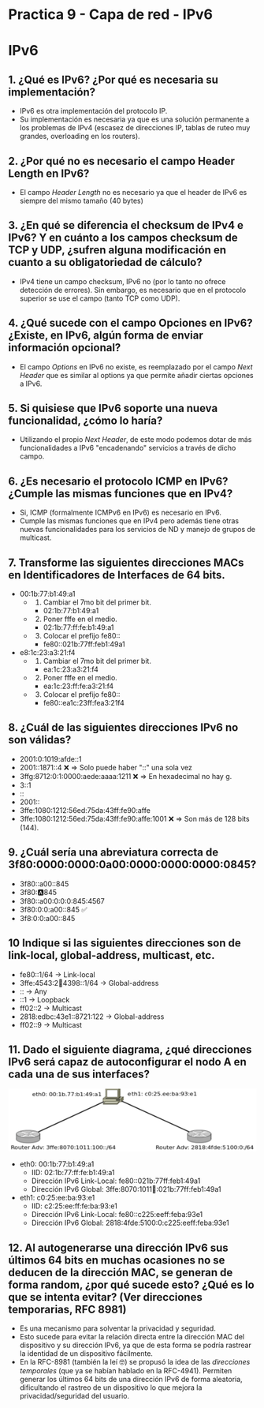 # Practica 9 - Capa de red - IPv6

# IPv6

## 1. ¿Qué es IPv6? ¿Por qué es necesaria su implementación?

- IPv6 es otra implementación del protocolo IP.
- Su implementación es necesaria ya que es una solución permanente a los problemas de IPv4 (escasez de direcciones IP, tablas de ruteo muy grandes, overloading en los routers).

## 2. ¿Por qué no es necesario el campo Header Length en IPv6?

- El campo *Header Length* no es necesario ya que el header de IPv6 es siempre del mismo tamaño (40 bytes)

## 3. ¿En qué se diferencia el checksum de IPv4 e IPv6? Y en cuánto a los campos checksum de TCP y UDP, ¿sufren alguna modificación en cuanto a su obligatoriedad de cálculo?

- IPv4 tiene un campo checksum, IPv6 no (por lo tanto no ofrece detección de errores). Sin embargo, es necesario que en el protocolo superior se use el campo (tanto TCP como UDP).

## 4. ¿Qué sucede con el campo Opciones en IPv6? ¿Existe, en IPv6, algún forma de enviar información opcional?

- El campo *Options* en IPv6 no existe, es reemplazado por el campo *Next Header* que es similar al options ya que permite añadir ciertas opciones a IPv6.

## 5. Si quisiese que IPv6 soporte una nueva funcionalidad, ¿cómo lo haría?

- Utilizando el propio *Next Header*, de este modo podemos dotar de más funcionalidades a IPv6 "encadenando" servicios a través de dicho campo.

## 6. ¿Es necesario el protocolo ICMP en IPv6? ¿Cumple las mismas funciones que en IPv4?

- Si, ICMP (formalmente ICMPv6 en IPv6) es necesario en IPv6.
- Cumple las mismas funciones que en IPv4 pero además tiene otras nuevas funcionalidades para los servicios de ND y manejo de grupos de multicast.

## 7. Transforme las siguientes direcciones MACs en Identificadores de Interfaces de 64 bits.

- 00:1b:77:b1:49:a1
    - 1) Cambiar el 7mo bit del primer bit.
        - 02:1b:77:b1:49:a1
    - 2) Poner fffe en el medio.
        - 02:1b:77:ff:fe:b1:49:a1
    - 3) Colocar el prefijo fe80::
        - fe80::021b:77ff:feb1:49a1
- e8:1c:23:a3:21:f4
    - 1) Cambiar el 7mo bit del primer bit.
        - ea:1c:23:a3:21:f4
    - 2) Poner fffe en el medio.
        - ea:1c:23:ff:fe:a3:21:f4
    - 3) Colocar el prefijo fe80::
        - fe80::ea1c:23ff:fea3:21f4

## 8. ¿Cuál de las siguientes direcciones IPv6 no son válidas?

- 2001:0:1019:afde::1 
- 2001::1871::4 ❌ => Solo puede haber "::" una sola vez
- 3ffg:8712:0:1:0000:aede:aaaa:1211 ❌ => En hexadecimal no hay g.
- 3::1
- ::
- 2001::
- 3ffe:1080:1212:56ed:75da:43ff:fe90:affe
- 3ffe:1080:1212:56ed:75da:43ff:fe90:affe:1001 ❌ => Son más de 128 bits (144).

## 9. ¿Cuál sería una abreviatura correcta de 3f80:0000:0000:0a00:0000:0000:0000:0845?

- 3f80::a00::845
- 3f80::a:845
- 3f80::a00:0:0:0:845:4567
- 3f80:0:0:a00::845 ✅
- 3f8:0:0:a00::845

## 10 Indique si las siguientes direcciones son de link-local, global-address, multicast, etc.

- fe80::1/64 -> Link-local
- 3ffe:4543:2:100:4398::1/64 -> Global-address
- :: -> Any
- ::1 -> Loopback
- ff02::2 -> Multicast
- 2818:edbc:43e1::8721:122 -> Global-address
- ff02::9 -> Multicast

## 11. Dado el siguiente diagrama, ¿qué direcciones IPv6 será capaz de autoconfigurar el nodo A en cada una de sus interfaces?

![img-11](img/Clipboard01.png)

- eth0: 00:1b:77:b1:49:a1
    - IID: 02:1b:77:ff:fe:b1:49:a1
    - Dirección IPv6 Link-Local: fe80::021b:77ff:feb1:49a1
    - Dirección IPv6 Global: 3ffe:8070:1011:100::021b:77ff:feb1:49a1
- eth1: c0:25:ee:ba:93:e1
    - IID: c2:25:ee:ff:fe:ba:93:e1
    - Dirección IPv6 Link-Local: fe80::c225:eeff:feba:93e1
    - Dirección IPv6 Global: 2818:4fde:5100:0:c225:eeff:feba:93e1

## 12. Al autogenerarse una dirección IPv6 sus últimos 64 bits en muchas ocasiones no se deducen de la dirección MAC, se generan de forma random, ¿por qué sucede esto? ¿Qué es lo que se intenta evitar? (Ver direcciones temporarias, RFC 8981)

- Es una mecanismo para solventar la privacidad y seguridad.
- Esto sucede para evitar la relación directa entre la dirección MAC del dispositivo y su dirección IPv6, ya que de esta forma se podría rastrear la identidad de un dispositivo fácilmente.
- En la RFC-8981 (también la leí 🤓) se propusó la idea de las *direcciones temporales* (que ya se habían hablado en la RFC-4941). Permiten generar los últimos 64 bits de una dirección IPv6 de forma aleatoria, dificultando el rastreo de un dispositivo lo que mejora la privacidad/seguridad del usuario.